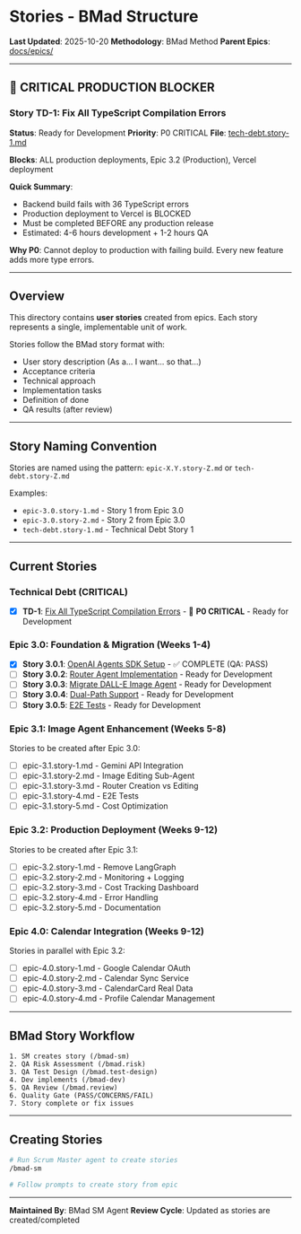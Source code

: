 # Stories - BMad Structure

**Last Updated**: 2025-10-20
**Methodology**: BMad Method
**Parent Epics**: [docs/epics/](../epics/)

---

## 🔴 CRITICAL PRODUCTION BLOCKER

### Story TD-1: Fix All TypeScript Compilation Errors
**Status**: Ready for Development
**Priority**: P0 CRITICAL
**File**: [tech-debt.story-1.md](./tech-debt.story-1.md)

**Blocks**: ALL production deployments, Epic 3.2 (Production), Vercel deployment

**Quick Summary**:
- Backend build fails with 36 TypeScript errors
- Production deployment to Vercel is BLOCKED
- Must be completed BEFORE any production release
- Estimated: 4-6 hours development + 1-2 hours QA

**Why P0**: Cannot deploy to production with failing build. Every new feature adds more type errors.

---

## Overview

This directory contains **user stories** created from epics. Each story represents a single, implementable unit of work.

Stories follow the BMad story format with:
- User story description (As a... I want... so that...)
- Acceptance criteria
- Technical approach
- Implementation tasks
- Definition of done
- QA results (after review)

---

## Story Naming Convention

Stories are named using the pattern: `epic-X.Y.story-Z.md` or `tech-debt.story-Z.md`

Examples:
- `epic-3.0.story-1.md` - Story 1 from Epic 3.0
- `epic-3.0.story-2.md` - Story 2 from Epic 3.0
- `tech-debt.story-1.md` - Technical Debt Story 1

---

## Current Stories

### Technical Debt (CRITICAL)
- [x] **TD-1**: [Fix All TypeScript Compilation Errors](./tech-debt.story-1.md) - 🔴 **P0 CRITICAL** - Ready for Development

### Epic 3.0: Foundation & Migration (Weeks 1-4)

- [x] **Story 3.0.1**: [OpenAI Agents SDK Setup](./epic-3.0.story-1.md) - ✅ COMPLETE (QA: PASS)
- [ ] **Story 3.0.2**: [Router Agent Implementation](./epic-3.0.story-2.md) - Ready for Development
- [ ] **Story 3.0.3**: [Migrate DALL-E Image Agent](./epic-3.0.story-3.md) - Ready for Development
- [ ] **Story 3.0.4**: [Dual-Path Support](./epic-3.0.story-4.md) - Ready for Development
- [ ] **Story 3.0.5**: [E2E Tests](./epic-3.0.story-5.md) - Ready for Development

### Epic 3.1: Image Agent Enhancement (Weeks 5-8)

Stories to be created after Epic 3.0:
- [ ] epic-3.1.story-1.md - Gemini API Integration
- [ ] epic-3.1.story-2.md - Image Editing Sub-Agent
- [ ] epic-3.1.story-3.md - Router Creation vs Editing
- [ ] epic-3.1.story-4.md - E2E Tests
- [ ] epic-3.1.story-5.md - Cost Optimization

### Epic 3.2: Production Deployment (Weeks 9-12)

Stories to be created after Epic 3.1:
- [ ] epic-3.2.story-1.md - Remove LangGraph
- [ ] epic-3.2.story-2.md - Monitoring + Logging
- [ ] epic-3.2.story-3.md - Cost Tracking Dashboard
- [ ] epic-3.2.story-4.md - Error Handling
- [ ] epic-3.2.story-5.md - Documentation

### Epic 4.0: Calendar Integration (Weeks 9-12)

Stories in parallel with Epic 3.2:
- [ ] epic-4.0.story-1.md - Google Calendar OAuth
- [ ] epic-4.0.story-2.md - Calendar Sync Service
- [ ] epic-4.0.story-3.md - CalendarCard Real Data
- [ ] epic-4.0.story-4.md - Profile Calendar Management

---

## BMad Story Workflow

```
1. SM creates story (/bmad-sm)
2. QA Risk Assessment (/bmad.risk)
3. QA Test Design (/bmad.test-design)
4. Dev implements (/bmad-dev)
5. QA Review (/bmad.review)
6. Quality Gate (PASS/CONCERNS/FAIL)
7. Story complete or fix issues
```

---

## Creating Stories

```bash
# Run Scrum Master agent to create stories
/bmad-sm

# Follow prompts to create story from epic
```

---

**Maintained By**: BMad SM Agent
**Review Cycle**: Updated as stories are created/completed
